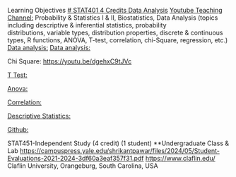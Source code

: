Learning Objectives [# STAT401 4 Credits Data Analysis](https://pawar1550.wixsite.com/claflin-courses/copy-of-stat401-1)
[Youtube Teaching Channel:](https://www.youtube.com/playlist?list=PLKka-JHtsz80sJ_uQ8wZ4cnLNB9yRJNoV)
Probability & Statistics I & II, Biostatistics, Data Analysis (topics including descriptive & inferential statistics, probability distributions, variable types, distribution properties, discrete & continuous types, R functions, ANOVA, T-test, correlation, chi-Square, regression, etc.)
[Data analysis:](https://youtu.be/WIvehDeVRak)
[Data analysis:](https://youtu.be/dhIjTt26YKQ)



Chi Square: https://youtu.be/dgehxC9tJVc

[T Test:](https://youtu.be/sIpMsN90Dt8)

[Anova:](https://youtu.be/Z-S4CfsRHA0)

[Correlation:](https://youtu.be/yndToTyudUQ)

[Descriptive Statistics:](https://youtu.be/09SCdQPVShU)

[Github:](https://github.com/spawar2/STAT302)

STAT451-Independent Study (4 credit) (1 student) **Undergraduate Class & Lab https://campuspress.yale.edu/shrikantpawar/files/2024/05/Student-Evaluations-2021-2024-3df60a3eaf357f31.pdf
https://www.claflin.edu/
Claflin University, Orangeburg, South Carolina, USA
